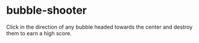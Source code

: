 # bubble-shooter
Click in the direction of any bubble headed towards the center and destroy them to earn a high score.
